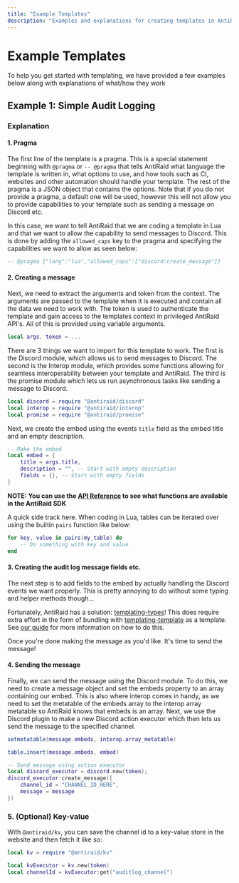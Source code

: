 ```yaml
---
title: "Example Templates"
description: "Examples and explanations for creating templates in AntiRaid, including audit logging and key-value usage."
---
```


# Example Templates

To help you get started with templating, we have provided a few examples below along with explanations of what/how they work

## Example 1: Simple Audit Logging

### Explanation

#### 1. Pragma

The first line of the template is a pragma. This is a special statement beginning with `@pragma` or `-- @pragma` that tells AntiRaid what language the template is written in, what options to use, and how tools such as CI, websites and other automation should handle your template. The rest of the pragma is a JSON object that contains the options. Note that if you do not provide a pragma, a default one will be used, however this will not allow you to provide capabilities to your template such as sending a message on Discord etc.

In this case, we want to tell AntiRaid that we are coding a template in Lua and that we want to allow the capability to send messages to Discord. This is done by adding the `allowed_caps` key to the pragma and specifying the capabilities we want to allow as seen below:

```lua
-- @pragma {"lang":"lua","allowed_caps":["discord:create_message"]}
```

#### 2. Creating a message

Next, we need to extract the arguments and token from the context. The arguments are passed to the template when it is executed and contain all the data we need to work with. The token is used to authenticate the template and gain access to the templates context in privileged AntiRaid API's. All of this is provided using variable arguments.

```lua
local args, token = ...
```

There are 3 things we want to import for this template to work. The first is the Discord module, which allows us to send messages to Discord. The second is the Interop module, which provides some functions allowing for seamless interoperability between your template and AntiRaid. The third is the promise module which lets us run asynchronous tasks like sending a message to Discord.

```lua
local discord = require "@antiraid/discord"
local interop = require "@antiraid/interop"
local promise = require "@antiraid/promise"
```

Next, we create the embed using the events `title` field as the embed title and an empty description.

```lua
-- Make the embed
local embed = {
    title = args.title,
    description = "", -- Start with empty description
    fields = {}, -- Start with empty fields
}
```

**NOTE: You can use the [API Reference](./2-plugins.md) to see what functions are available in the AntiRaid SDK**

A quick side track here. When coding in Lua, tables can be iterated over using the builtin `pairs` function like below:

```lua
for key, value in pairs(my_table) do
    -- Do something with key and value
end
```

#### 3. Creating the audit log message fields etc.

The next step is to add fields to the embed by actually handling the Discord events we want properly. This is pretty annoying to do without some typing and helper methods though...

Fortunately, AntiRaid has a solution: [templating-types](https://github.com/Anti-Raid/templating-types)! This does require extra effort in the form of bundling with [templating-template](https://github.com/Anti-Raid/templating-template) as a template. See [our guide](./4-bundling.md) for more information on how to do this.

Once you're done making the message as you'd like. It's time to send the message!

#### 4. Sending the message

Finally, we can send the message using the Discord module. To do this, we need to create a message object and set the embeds property to an array containing our embed. This is also where interop comes in handy, as we need to set the metatable of the embeds array to the interop array metatable so AntiRaid knows that embeds is an array. Next, we use the Discord plugin to make a new Discord action executor which then lets us send the message to the specified channel.

```lua
setmetatable(message.embeds, interop.array_metatable)

table.insert(message.embeds, embed)

-- Send message using action executor
local discord_executor = discord.new(token);
discord_executor:create_message({
    channel_id = "CHANNEL_ID_HERE",
    message = message
})
```

### 5. (Optional) Key-value

With `@antiraid/kv`, you can save the channel id to a key-value store in the website and then fetch it like so:

```lua
local kv = require "@antiraid/kv"

local kvExecutor = kv.new(token)
local channelId = kvExecutor:get("auditlog_channel")
```
